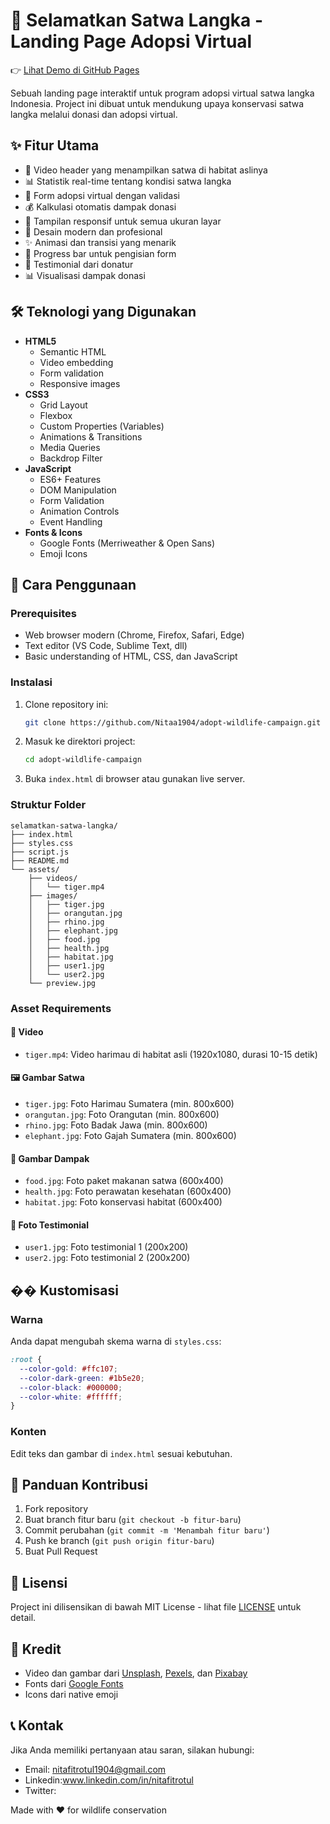 # 🐯 Selamatkan Satwa Langka - Landing Page Adopsi Virtual

👉 [Lihat Demo di GitHub Pages](https://nitaa1904.github.io/adopt-wildlife-campaign/)

Sebuah landing page interaktif untuk program adopsi virtual satwa langka Indonesia. Project ini dibuat untuk mendukung upaya konservasi satwa langka melalui donasi dan adopsi virtual.

## ✨ Fitur Utama

- 🎥 Video header yang menampilkan satwa di habitat aslinya
- 📊 Statistik real-time tentang kondisi satwa langka
- 📝 Form adopsi virtual dengan validasi
- 💰 Kalkulasi otomatis dampak donasi
- 📱 Tampilan responsif untuk semua ukuran layar
- 🎨 Desain modern dan profesional
- ✨ Animasi dan transisi yang menarik
- 🔄 Progress bar untuk pengisian form
- 👥 Testimonial dari donatur
- 📊 Visualisasi dampak donasi

## 🛠️ Teknologi yang Digunakan

- **HTML5**
  - Semantic HTML
  - Video embedding
  - Form validation
  - Responsive images
- **CSS3**
  - Grid Layout
  - Flexbox
  - Custom Properties (Variables)
  - Animations & Transitions
  - Media Queries
  - Backdrop Filter
- **JavaScript**
  - ES6+ Features
  - DOM Manipulation
  - Form Validation
  - Animation Controls
  - Event Handling
- **Fonts & Icons**
  - Google Fonts (Merriweather & Open Sans)
  - Emoji Icons

## 🚀 Cara Penggunaan

### Prerequisites

- Web browser modern (Chrome, Firefox, Safari, Edge)
- Text editor (VS Code, Sublime Text, dll)
- Basic understanding of HTML, CSS, dan JavaScript

### Instalasi

1. Clone repository ini:

   ```bash
   git clone https://github.com/Nitaa1904/adopt-wildlife-campaign.git
   ```

2. Masuk ke direktori project:

   ```bash
   cd adopt-wildlife-campaign
   ```

3. Buka `index.html` di browser atau gunakan live server.

### Struktur Folder

```
selamatkan-satwa-langka/
├── index.html
├── styles.css
├── script.js
├── README.md
└── assets/
    ├── videos/
    │   └── tiger.mp4
    ├── images/
    │   ├── tiger.jpg
    │   ├── orangutan.jpg
    │   ├── rhino.jpg
    │   ├── elephant.jpg
    │   ├── food.jpg
    │   ├── health.jpg
    │   ├── habitat.jpg
    │   ├── user1.jpg
    │   └── user2.jpg
    └── preview.jpg
```

### Asset Requirements

#### 🎥 Video

- `tiger.mp4`: Video harimau di habitat asli (1920x1080, durasi 10-15 detik)

#### 🖼️ Gambar Satwa

- `tiger.jpg`: Foto Harimau Sumatera (min. 800x600)
- `orangutan.jpg`: Foto Orangutan (min. 800x600)
- `rhino.jpg`: Foto Badak Jawa (min. 800x600)
- `elephant.jpg`: Foto Gajah Sumatera (min. 800x600)

#### 📸 Gambar Dampak

- `food.jpg`: Foto paket makanan satwa (600x400)
- `health.jpg`: Foto perawatan kesehatan (600x400)
- `habitat.jpg`: Foto konservasi habitat (600x400)

#### 👤 Foto Testimonial

- `user1.jpg`: Foto testimonial 1 (200x200)
- `user2.jpg`: Foto testimonial 2 (200x200)

## �� Kustomisasi

### Warna

Anda dapat mengubah skema warna di `styles.css`:

```css
:root {
  --color-gold: #ffc107;
  --color-dark-green: #1b5e20;
  --color-black: #000000;
  --color-white: #ffffff;
}
```

### Konten

Edit teks dan gambar di `index.html` sesuai kebutuhan.

## 📝 Panduan Kontribusi

1. Fork repository
2. Buat branch fitur baru (`git checkout -b fitur-baru`)
3. Commit perubahan (`git commit -m 'Menambah fitur baru'`)
4. Push ke branch (`git push origin fitur-baru`)
5. Buat Pull Request

## 📄 Lisensi

Project ini dilisensikan di bawah MIT License - lihat file [LICENSE](LICENSE) untuk detail.

## 🙏 Kredit

- Video dan gambar dari [Unsplash](https://unsplash.com), [Pexels](https://www.pexels.com), dan [Pixabay](https://pixabay.com)
- Fonts dari [Google Fonts](https://fonts.google.com)
- Icons dari native emoji

## 📞 Kontak

Jika Anda memiliki pertanyaan atau saran, silakan hubungi:

- Email: nitafitrotul1904@gmail.com
- Linkedin:www.linkedin.com/in/nitafitrotul
- Twitter:

Made with ❤️ for wildlife conservation
